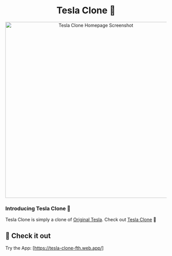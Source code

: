 <h1 align="center">Tesla Clone 🚗</h1>

<p align="center"><img src="/public/images/tesla.png" alt="Tesla Clone Homepage Screenshot" width="550" /></p>


### Introducing Tesla Clone 👋

Tesla Clone is simply a clone of [Original Tesla](https://tesla.com). Check out [Tesla Clone](https://tesla-clone-fth.web.app/) 🙌

## 🚀 Check it out

Try the App: [https://tesla-clone-fth.web.app/]
